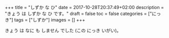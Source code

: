 +++
title = "しずか な ひ"
date = 2017-10-28T20:37:49+02:00
description = "きょう は しずか な ひ です。"
draft = false
toc = false
categories = ["にっき"]
tags = ["しずか"]
images = []
+++

きょう は なに も しません でした (この にっき いがい)。
